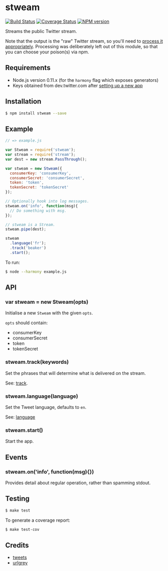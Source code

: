 # stweam

[![Build Status](https://travis-ci.org/tanem/stweam.png?branch=master)](https://travis-ci.org/tanem/stweam)
[![Coverage Status](https://coveralls.io/repos/tanem/stweam/badge.png?branch=master)](https://coveralls.io/r/tanem/stweam?branch=master)
[![NPM version](https://badge.fury.io/js/stweam.svg)](http://badge.fury.io/js/stweam)

Streams the public Twitter stream.

Note that the output is the "raw" Twitter stream, so you'll need to [process it appropriately](https://dev.twitter.com/docs/streaming-apis/processing). Processing was deliberately left out of this module, so that you can choose your poison(s) via npm.

## Requirements

 * Node.js version 0.11.x (for the `harmony` flag which exposes generators)
 * Keys obtained from dev.twitter.com after [setting up a new app](https://apps.twitter.com/app/new)


## Installation

```sh
$ npm install stweam --save
```


## Example

```js
// => example.js

var Stweam = require('stweam');
var stream = require('stream');
var dest = new stream.PassThrough();

var stweam = new Stweam({
  consumerKey: 'consumerKey',
  consumerSecret: 'consumerSecret',
  token: 'token',
  tokenSecret: 'tokenSecret'
});

// Optionally hook into log messages.
stweam.on('info', function(msg){
  // Do something with msg.
});

// stweam is a Stream.
stweam.pipe(dest);

stweam
  .language('fr');
  .track('beaker')
  .start();
```

To run:

```sh
$ node --harmony example.js
```


## API

### var stweam = new Stweam(opts)

Initialise a new `Stweam` with the given `opts`.

`opts` should contain:

 * consumerKey
 * consumerSecret
 * token
 * tokenSecret

### stweam.track(keywords)

Set the phrases that will determine what is delivered on the stream.

See: [track](https://dev.twitter.com/docs/streaming-apis/parameters#track).

### stweam.language(language)

Set the Tweet language, defaults to `en`.

See: [language](https://dev.twitter.com/docs/streaming-apis/parameters#language)

### stweam.start()

Start the app.


## Events

### stweam.on('info', function(msg){})

Provides detail about regular operation, rather than spamming stdout.


## Testing

```sh
$ make test
```

To generate a coverage report:

```sh
$ make test-cov
```


## Credits

 * [tweets](https://github.com/benfoxall/tweets)
 * [urlgrey](https://github.com/cainus/urlgrey)